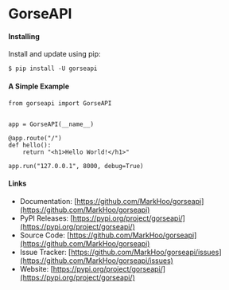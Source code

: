 # GorseAPI

#### Installing

Install and update using pip:

```
$ pip install -U gorseapi
```

#### A Simple Example

```
from gorseapi import GorseAPI


app = GorseAPI(__name__)

@app.route("/")
def hello():
    return "<h1>Hello World!</h1>"

app.run("127.0.0.1", 8000, debug=True)
```

#### Links

- Documentation: [https://github.com/MarkHoo/gorseapi](https://github.com/MarkHoo/gorseapi)
- PyPI Releases: [https://pypi.org/project/gorseapi/](https://pypi.org/project/gorseapi/)
- Source Code: [https://github.com/MarkHoo/gorseapi](https://github.com/MarkHoo/gorseapi)
- Issue Tracker: [https://github.com/MarkHoo/gorseapi/issues](https://github.com/MarkHoo/gorseapi/issues)
- Website: [https://pypi.org/project/gorseapi/](https://pypi.org/project/gorseapi/)

